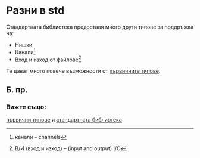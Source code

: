 # Разни в std 

Стандартната библиотека предоставя много други типове за поддръжка на:

* Нишки
* Канали[^channels]
* Вход и изход от файлове[^file_io]

Те дават много повече възможности от [първичните типове][primitives].

## Б. пр.

[^channels]: канали – channels

[^file_io]: В/И (вход и изход) – (input and output) I/O 


### Вижте също:

[първични типове][primitives] и [стандартната библиотека][std]

[primitives]: primitives.md
[std]: https://doc.rust-lang.org/std/
